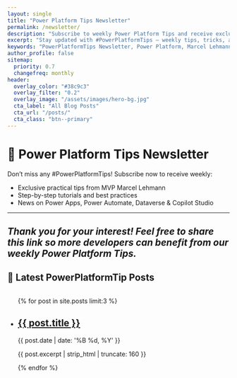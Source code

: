```yaml
---
layout: single
title: "Power Platform Tips Newsletter"
permalink: /newsletter/
description: "Subscribe to weekly Power Platform Tips and receive exclusive insights directly in your inbox."
excerpt: "Stay updated with #PowerPlatformTips – weekly tips, tricks, and updates about the Power Platform."
keywords: "PowerPlatformTips Newsletter, Power Platform, Marcel Lehmann, MVP, ThePowerAddicts"
author_profile: false
sitemap:
  priority: 0.7
  changefreq: monthly
header:
  overlay_color: "#38c9c3"
  overlay_filter: "0.2"
  overlay_image: "/assets/images/hero-bg.jpg"
  cta_label: "All Blog Posts"
  cta_url: "/posts/"
  cta_class: "btn--primary"
---
```


# 📧 Power Platform Tips Newsletter

Don’t miss any #PowerPlatformTips! Subscribe now to receive weekly:

- Exclusive practical tips from MVP Marcel Lehmann  
- Step-by-step tutorials and best practices  
- News on Power Apps, Power Automate, Dataverse & Copilot Studio  

<div class="newsletter-form">
  <!-- systeme.io script automatically generates the form here -->
  <script
    id="form-script-tag-18726789"
    src="https://marcellehman.systeme.io/public/remote/page/30106570e4186c65632a05ef223faa36caf71de7.js">
  </script>
</div>

---

*Thank you for your interest! Feel free to share this link so more developers can benefit from our weekly Power Platform Tips.*  
---

## 📰 Latest PowerPlatformTip Posts

<div style="display: flex; flex-wrap: wrap; gap: 2rem; align-items: flex-start; max-width: 1200px; margin: 0 auto;">
  <div style="flex: 2 1 600px; min-width: 0;">
    <ul class="post-list">
      {% for post in site.posts limit:3 %}
        <li>
          <h2><a href="{{ post.url | relative_url }}">{{ post.title }}</a></h2>
          <span class="post-meta">{{ post.date | date: '%B %d, %Y' }}</span>
          <p>{{ post.excerpt | strip_html | truncate: 160 }}</p>
        </li>
      {% endfor %}
    </ul>
  </div>
</div>


